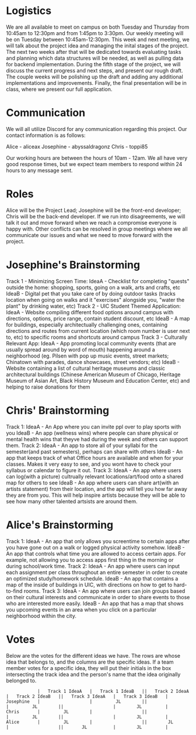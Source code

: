 # Logistics
We are all available to meet on campus on both Tuesday and Thursday from 10:45am to 12:30pm and from 1:45pm to 3:30pm. Our weekly meeting will be on Tuesday between 10:45am-12:30pm. 
This week and next meeting, we will talk about the project idea and managing the inital stages of the project. 
The next two weeks after that will be dedicated towards evaluating tasks and planning which data structures will be needed, as well as pulling data for backend implementation. 
During the fifth stage of the project, we will discuss the current progress and next steps, and present our rough draft. 
The couple weeks will be polishing up the draft and adding any additional implementations and improvements. 
Finally, the final presentation will be in class, where we present our full application. 

# Communication
We will all utilize Discord for any communication regarding this project.
Our contact information is as follows:

Alice - aliceax
Josephine - abyssaldragonz
Chris - toppi85

Our working hours are between the hours of 10am - 12am.
We all have very good response times, but we expect team members to respond within 24 hours to any message sent. 

# Roles
Alice will be the Project Lead; Josephine will be the front-end developer; Chris will be the back-end developer. 
If we run into disagreements, we will talk it out and move forward when we reach a compromise everyone is happy with. Other conflicts can be resolved in group meetings where we all communicate our issues and what we need to move forward with the project.

# Josephine's Brainstorming
Track 1 - Minimizing Screen Time:
    IdeaA - Checklist for completing "quests" outside the home: shopping, sports, going on a walk, arts and crafts, etc
    IdeaB - Digital pet that you take care of by doing outdoor tasks (tracks location when going on walks and it "exercises" alongside you, "water the plant" by drinking water, etc)
Track 2 - UIC Student Themed Application:
    IdeaA - Website compiling different food options around campus with directions, options, price range, contain student discount, etc
    IdeaB - A map for buildings, especially architectually challenging ones, containing directions and routes from current location (which room number is user next to, etc) to specific rooms and shortcuts around campus
Track 3 - Culturally Relevant App:
    IdeaA - App promoting local community events (that are usually spread around by word of mouth) happening around a neighborhood (eg. Pilsen with pop up music events, street markets; Chinatown with parades, dance showcases, street vendors; etc)
    IdeaB - Website containing a list of cultural heritage museums and classic architectural buildings (Chinese American Museum of Chicago, Heritage Museum of Asian Art, Black History Museum and Education Center, etc) and helping to raise donations for them
    
# Chris' Brainstorming
Track 1:
    IdeaA - An App where you can invite ppl over to play sports with you
    IdeaB - An app (wellness wins) where people can share physical or mental health wins that theyve had during the week and others can support them.
Track 2:
    IdeaA - An app to store all of your syllabi for the semester(and past semesters), perhaps can share with others
    IdeaB - An app that keeps track of what Office hours are available and when for your classes. Makes it very easy to see, and you wont have to check your syllabus or calendar to figure it out.
Track 3:
    IdeaA - An app where users can log(with a picture) cultrually relevant locations/art/food onto a shared map for others to see
    IdeaB - An app where users can share art(with an artists statement) from their location, and the app will tell you how far away they are from you. This will help inspire artists because they will be able to see how many other talented artsists are around them.

# Alice's Brainstorming
Track 1: 
    IdeaA - An app that only allows you screentime to certain apps after you have gone out on a walk or logged physical activity somehow.
    IdeaB - An app that controls what time you are allowed to access certain apps. For example, not allowing you to access apps first thing in the morning or during school/work time.
Track 2: 
    IdeaA - An app where users can input each assignment per class throughout an entire semester in order to create an optimized study/homework schedule.
    IdeaB - An app that contains a map of the inside of buildings in UIC, with directions on how to get to hard-to-find rooms.
Track 3:
    IdeaA - An app where users can join groups based on their cultural interests and communicate in order to share events to those who are interested more easily.
    IdeaB - An app that has a map that shows you upcoming events in an area when you click on a particular neighborhood within the city.

# Votes
Below are the votes for the different ideas we have. The rows are whose idea that belongs to, and the columns are the specific ideas.
If a team member votes for a specific idea, they will put their initials in the box intersecting the track idea and the person's name that the idea originally belonged to.

                |   Track 1 IdeaA   |   Track 1 IdeaB   ||   Track 2 IdeaA   |   Track 2 IdeaB   ||   Track 3 IdeaA   |   Track 3 IdeaB   |
    Josephine   |                   |         JL        ||                   |         JL        ||                   |        JL         |
    Chris       |         JL        |                   ||                   |         JL        ||                   |        JL         |
    Alice       |         JL        |                   ||        JL         |                   ||       JL          |        JL         |